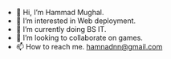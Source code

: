 - 👋 Hi, I’m Hammad Mughal.
- 👀 I’m interested in Web deployment.
- 🌱 I’m currently doing BS IT.
- 💞️ I’m looking to collaborate on games.
- 📫 How to reach me.  hamnadnn@gmail.com

<!---
HMDMughal/HMDMughal is a ✨ special ✨ repository because its `README.md` (this file) appears on your GitHub profile.
You can click the Preview link to take a look at your changes.
--->
